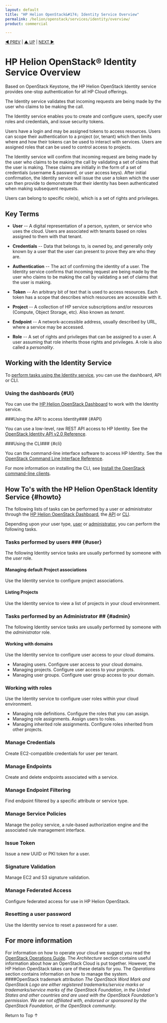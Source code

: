```yaml
---
layout: default
title: "HP Helion OpenStack&#174; Identity Service Overview"
permalink: /helion/openstack/services/identity/overview/
product: commercial

---
```

<!--PUBLISHED-->

<script>

function PageRefresh {
onLoad="window.refresh"
}

PageRefresh();

</script>


<p style="font-size: small;"> <a href="/helion/openstack/services/compute/overview/">&#9664; PREV</a> | <a href="/helion/openstack/services/overview/">&#9650; UP</a> | <a href="/helion/openstack/services/imaging/overview/"> NEXT &#9654</a> </p>

# HP Helion OpenStack&#174; Identity Service Overview #

<!-- modeled after HP Cloud Networking Getting Started (network.getting.started.md) -->

Based on OpenStack Keystone, the HP Helion OpenStack Identity service provides one-stop authentication for all HP Cloud offerings. 

The Identity service validates that incoming requests are being made by the user who claims to be making the call. 

The Identity service enables you to create and configure users, specify user roles and credentials, and issue security tokens. 

Users have a login and may be assigned tokens to access resources. Users can scope their authentication to a project (or, tenant) which then limits where and how their tokens can be used to interact with services. Users are assigned roles that can be used to control access to projects.

The Identity service will confirm that incoming request are being made by the user who claims to be making the call by validating a set of claims that the user is making. These claims are initially in the form of a set of credentials (username & password, or user access keys). After initial confirmation, the Identity service will issue the user a token which the user can then provide to demonstrate that their identity has been authenticated when making subsequent requests.

Users can belong to specific role(s), which is a set of rights and privileges.

## Key Terms ##

- **User** -- A digital representation of a person, system, or service who uses the cloud. Users are associated with tenants based on roles assigned to them with that tenant.

- **Credentials** -- Data that belongs to, is owned by, and generally only known by a user that the user can present to prove they are who they are.

- **Authentication** -- The act of confirming the identity of a user. The Identity service confirms that incoming request are being made by the user who claims to be making the call by validating a set of claims that the user is making. 

- **Token** -- An arbitrary bit of text that is used to access resources. Each token has a scope that describes which resources are accessible with it. 

- **Project** -- A collection of HP service subscriptions and/or resources (Compute, Object Storage, etc). Also known as *tenant*.

- **Endpoint** -- A network-accessible address, usually described by URL, where a service may be accessed.

- **Role** -- A set of rights and privileges that can be assigned to a user.  A user assuming that role inherits those rights and privileges. A role is also called a *personality*. 

## Working with the Identity Service

To [perform tasks using the Identity service](#howto), you can use the dashboard, API or CLI.

### Using the dashboards {#UI}

You can use the [HP Helion OpenStack Dashboard](/helion/openstack/dashboard/how-works/) to work with the Identity service.

###Using the API to access Identity### {#API}
 
You can use a low-level, raw REST API access to HP Identity. See the [OpenStack Identity API v2.0 Reference](http://api.openstack.org/api-ref-identity-v2.html).

###Using the CLI### {#cli}

You can the command-line interface software to access HP Identity. See the [OpenStack Command Line Interface Reference](http://docs.openstack.org/cli-reference/content/keystoneclient_commands.html).

For more information on installing the CLI, see [Install the OpenStack command-line clients](http://docs.openstack.org/user-guide/content/install_clients.html).

## How To's with the HP Helion OpenStack Identity Service {#howto}

The following lists of tasks can be performed by a user or administrator through the [HP Helion OpenStack Dashboard](/helion/openstack/dashboard/how-works/), the [API](http://api.openstack.org/api-ref-identity-v2.html) or [CLI](http://docs.openstack.org/cli-reference/content/keystoneclient_commands.html).


Depending upon your user type, [user](#user) or [administrator](#admin), you can perform the following tasks.

### Tasks performed by users ### {#user}

The following Identity service tasks are usually performed by someone with the *user* role.

#### Managing default Project associations ####

Use the Identity service to configure project associations.

#### Listing Projects ####

Use the Identity service to view a list of projects in your cloud environment.

### Tasks performed by an Administrator ## {#admin}

The following Identity service tasks are usually performed by someone with the *administrator* role.

#### Working with domains ###

Use the Identity service to configure user access to your cloud domains.

- Managing users. Configure user access to your cloud domains.
- Managing projects. Configure user access to your projects. 
- Managing user groups. Configure user group access to your domain.

### Working with roles ###

Use the Identity service to configure user roles within your cloud environment.

- Managing role definitions. Configure the roles that you can assign.
- Managing role assignments. Assign users to roles.
- Managing inherited role assignments. Configure roles inherited from other projects.

### Manage Credentials

Create EC2-compatible credentials for user per tenant. 

### Manage Endpoints

Create and delete endpoints associated with a service. 

### Manage Endpoint Filtering

Find endpoint filtered by a specific attribute or service type. 

### Manage Service Policies 

Manage the policy service, a rule-based authorization engine and the associated rule management interface.

### Issue Token

Issue a new UUID or PKI token for a user.

### Signature Validation 

Manage EC2 and S3 signature validation.

### Manage Federated Access 

Configure federated access for use in HP Helion OpenStack.

### Resetting a user password ###

Use the Identity service to reset a password for a user.



## For more information ##

For information on how to operate your cloud we suggest you read the [OpenStack Operations Guide](http://docs.openstack.org/ops/). The *Architecture* section contains useful information about how an OpenStack Cloud is put together. However, the HP Helion OpenStack takes care of these details for you. The *Operations* section contains information on how to manage the system.
####OpenStack trademark attribution
*The OpenStack Word Mark and OpenStack Logo are either registered trademarks/service marks or trademarks/service marks of the OpenStack Foundation, in the United States and other countries and are used with the OpenStack Foundation's permission. We are not affiliated with, endorsed or sponsored by the OpenStack Foundation, or the OpenStack community.*

<a href="#top" style="padding:14px 0px 14px 0px; text-decoration: none;"> Return to Top &#8593;</a>
